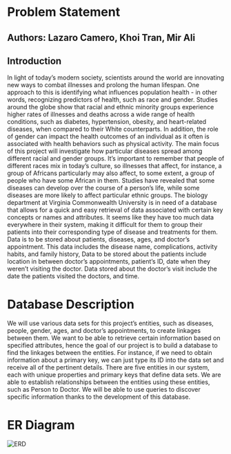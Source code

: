 # Problem Statement
## Authors: Lazaro Camero, Khoi Tran, Mir Ali

## Introduction

In light of today’s modern society, scientists around the world are innovating new ways
to combat illnesses and prolong the human lifespan. One approach to this is identifying
what influences population health - in other words, recognizing predictors of health, such
as race and gender. Studies around the globe show that racial and ethnic minority groups
experience higher rates of illnesses and deaths across a wide range of health conditions,
such as diabetes, hypertension, obesity, and heart-related diseases, when compared to their
White counterparts. In addition, the role of gender can impact the health outcomes of an
individual as it often is associated with health behaviors such as physical activity.
The main focus of this project will investigate how particular diseases spread among different racial and gender groups. It’s important to remember that people of different races mix in today’s culture, so illnesses that affect, for instance, a group of Africans particularly may also affect, to some extent, a group of people who have some African in them. Studies have revealed that some diseases can develop over the course of a person’s life, while some diseases are more likely to affect particular ethnic groups.
The biology department at Virginia Commonwealth University is in need of a database that allows for a quick and easy retrieval of data associated with certain key concepts or names and attributes. It seems like they have too much data everywhere in their system,
making it difficult for them to group their patients into their corresponding type of disease and treatments for them. Data is to be stored about patients, diseases, ages, and doctor’s appointment. This data includes the disease name, complications, activity habits, and family history, Data to be stored about the patients include location in between doctor’s appointments, patient’s ID, date when they weren’t visiting the doctor. Data stored about the doctor’s visit include the date the patients visited the doctors, and time.

# Database Description
We will use various data sets for this project’s entities, such as diseases, people, gender, ages, and doctor’s appointments, to create linkages between them. We want to be able to retrieve certain information based on specified attributes, hence the goal of our project is to build a database to find the linkages between the entities. For instance, if we need to obtain information about a primary key, we can just type its ID into the data set and receive all of the pertinent details.
There are five entities in our system, each with unique properties and primary keys that define data sets. We are able to establish relationships between the entities using these entities, such as Person to Doctor. We will be able to use queries to discover specific information thanks to the development of this database. 

# ER Diagram
![ERD](/updated_ER.drawio-1.jpg)


<!-- ![Patient](./Patient.jpg) -->
